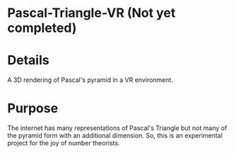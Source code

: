 # Pascal-Triangle-VR (Not yet completed)

# Details
A 3D rendering of Pascal's pyramid in a VR environment. 

# Purpose
The internet has many representations of Pascal's Triangle but not many of the pyramid form with an additional dimension. So, this is an experimental project for the joy of number theorists. 
